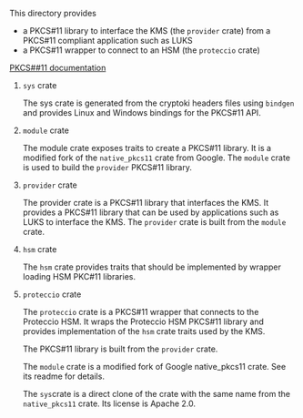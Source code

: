 This directory provides

- a PKCS#11 library to interface the KMS (the `provider` crate) from a PKCS#11 compliant application such as LUKS
- a PKCS#11 wrapper to connect to an HSM (the `proteccio` crate)

[PKCS##11 documentation](https://www.cryptsoft.com/pkcs11doc/STANDARD/pkcs-11.pdf)

1. `sys` crate

    The sys crate is generated from the cryptoki headers files using `bindgen` and provides Linux and Windows bindings for
    the PKCS#11 API.

2. `module` crate

    The module crate exposes traits to create a PKCS#11 library. It is a modified fork of
    the `native_pkcs11` crate from Google. The `module` crate is used to build the `provider` PKCS#11 library.

3. `provider` crate

    The provider crate is a PKCS#11 library that interfaces the KMS. It provides a PKCS#11 library that can be used by
    applications such as LUKS to interface the KMS. The `provider` crate is built from the `module` crate.

4. `hsm` crate

    The `hsm` crate provides traits that should be implemented by wrapper loading HSM PKC#11 libraries.

5. `proteccio` crate

    The `proteccio` crate is a PKCS#11 wrapper that connects to the Proteccio HSM. It wraps the Proteccio HSM PKCS#11
    library and provides implementation of the `hsm` crate traits used by the KMS.

    The PKCS#11 library is built from the `provider` crate.

    The `module` crate is a modified fork of Google native_pkcs11 crate. See its readme for details.

    The `sys`crate is a direct clone of the crate with the same name from the `native_pkcs11` crate. Its license is Apache
    2.0.
